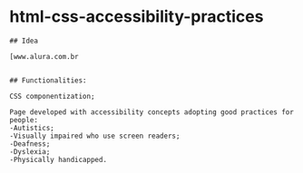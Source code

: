 # html-css-accessibility-practices
    ## Idea

    [www.alura.com.br


    ## Functionalities:

    CSS componentization;

    Page developed with accessibility concepts adopting good practices for people:
    -Autistics;
    -Visually impaired who use screen readers;
    -Deafness;
    -Dyslexia;
    -Physically handicapped.





